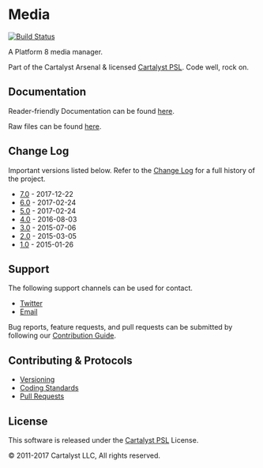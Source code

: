 # Media

[![Build Status](https://magnum.travis-ci.com/cartalyst/platform-media.svg?token=98Zt8zYdwyheTKqziswS&branch=6.0)](https://magnum.travis-ci.com/cartalyst/platform-media)

A Platform 8 media manager.

Part of the Cartalyst Arsenal & licensed [Cartalyst PSL](LICENSE). Code well, rock on.

## Documentation

Reader-friendly Documentation can be found [here](https://cartalyst.com/manual/platform-media/7.0).

Raw files can be found [here](https://github.com/cartalyst/platform-media/tree/docs/7.0).

## Change Log

Important versions listed below. Refer to the [Change Log](CHANGELOG.md) for a full history of the project.

- [7.0](CHANGELOG.md) - 2017-12-22
- [6.0](CHANGELOG.md) - 2017-02-24
- [5.0](CHANGELOG.md) - 2017-02-24
- [4.0](CHANGELOG.md) - 2016-08-03
- [3.0](CHANGELOG.md) - 2015-07-06
- [2.0](CHANGELOG.md) - 2015-03-05
- [1.0](CHANGELOG.md) - 2015-01-26

## Support

The following support channels can be used for contact.

- [Twitter](https://twitter.com/cartalyst)
- [Email](mailto:help@cartalyst.com)

Bug reports, feature requests, and pull requests can be submitted by following our [Contribution Guide](CONTRIBUTING.md).

## Contributing & Protocols

- [Versioning](CONTRIBUTING.md#versioning)
- [Coding Standards](CONTRIBUTING.md#coding-standards)
- [Pull Requests](CONTRIBUTING.md#pull-requests)

## License

This software is released under the [Cartalyst PSL](LICENSE) License.

© 2011-2017 Cartalyst LLC, All rights reserved.
